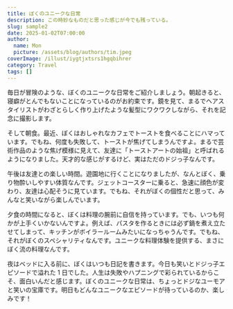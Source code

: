 ```yaml
---
title: ぼくのユニークな日常
description: この時妙なものだと思った感じが今でも残っている。
slug: sample2
date: 2025-01-02T07:00:00
author:
  name: Mon
  picture: /assets/blog/authors/tim.jpeg
coverImage: /illust/iygtjxtsrs1hgqbihrer
category: Travel
tags: []
---
```


毎日が冒険のような、ぼくのユニークな日常をご紹介しましょう。朝起きると、寝癖がとんでもないことになっているのがお約束です。鏡を見て、まるでヘアスタイリストがわざとらしく作り上げたような髪型にワクワクしながら、それを記念に撮影します。

そして朝食。最近、ぼくはおしゃれなカフェでトーストを食べることにハマっています。でもね、何度も失敗して、トーストが焦げてしまうんですよ。まるで芸術作品のような焦げ模様に見えて、友達に「トーストアートの始祖」と呼ばれるようになりました。天才的な感じがするけど、実はただのドジっ子なんです。

午後は友達との楽しい時間。遊園地に行くことになりましたが、なんとぼく、乗り物酔いしやすい体質なんです。ジェットコースターに乗ると、急速に顔色が変わり、友達は心配そうに見ています。でもね、それがぼくの個性だと思って、みんなと笑いながら楽しんでいます。

夕食の時間になると、ぼくは料理の腕前に自信を持っています。でも、いつも何かが上手くいかないんですよ。例えば、パスタを作るときには必ず鍋を煮え立たせてしまって、キッチンがボイラールームみたいになっちゃうんです。でもね、それがぼくのスペシャリティなんです。ユニークな料理体験を提供する、まさにぼく流の料理なんです。

夜はベッドに入る前に、ぼくはいつも日記を書きます。今日も笑いとドジっ子エピソードで溢れた 1 日でした。人生は失敗やハプニングで彩られているからこそ、面白いんだと感じます。ぼくのユニークな日常は、ちょっとドジなユーモアと笑いの宝庫です。明日もどんなユニークなエピソードが待っているのか、楽しみです！
